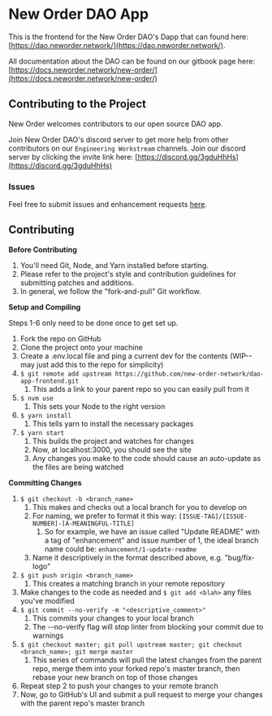 # New Order DAO App

This is the frontend for the New Order DAO's Dapp that can found here: [https://dao.neworder.network/](https://dao.neworder.network/).

All documentation about the DAO can be found on our gitbook page here: [https://docs.neworder.network/new-order/](https://docs.neworder.network/new-order/)

## Contributing to the Project

New Order welcomes contributors to our open source DAO app.

Join New Order DAO's discord server to get more help from other contributors on our `Engineering Workstream` channels. Join our discord server by clicking the invite link here: [https://discord.gg/3gduHhHs](https://discord.gg/3gduHhHs)

### Issues

Feel free to submit issues and enhancement requests [here](https://github.com/new-order-network/dao-app-frontend/issues).

## Contributing

**Before Contributing**

1. You'll need Git, Node, and Yarn installed before starting. 
2. Please refer to the project's style and contribution guidelines for submitting patches and additions.
3. In general, we follow the "fork-and-pull" Git workflow.

**Setup and Compiling**

Steps 1-6 only need to be done once to get set up.

1. Fork the repo on GitHub
2. Clone the project onto your machine
3. Create a .env.local file and ping a current dev for the contents (WIP--may just add this to the repo for simplicity)
4. `$ git remote add upstream https://github.com/new-order-network/dao-app-frontend.git`
    1. This adds a link to your parent repo so you can easily pull from it
5. `$ nvm use` 
    1. This sets your Node to the right version
6. `$ yarn install` 
    1. This tells yarn to install the necessary packages
7. `$ yarn start` 
    1. This builds the project and watches for changes
    2. Now, at localhost:3000, you should see the site
    3. Any changes you make to the code should cause an auto-update as the files are being watched

**Committing Changes**

1. `$ git checkout -b <branch_name>`
    1. This makes and checks out a local branch for you to develop on
    2. For naming, we prefer to format it this way: `[ISSUE-TAG]/[ISSUE-NUMBER]-[A-MEANINGFUL-TITLE]`
        1. So for example, we have an issue called "Update README" with a tag of "enhancement" and issue number of 1, the ideal branch name could be: `enhancement/1-update-readme`
    3. Name it descriptively in the format described above, e.g. "bug/fix-logo"
2. `$ git push origin <branch_name>`
    1. This creates a matching branch in your remote repository
3. Make changes to the code as needed and `$ git add <blah>` any files you've modified
4. `$ git commit --no-verify -m "<descriptive_comment>"`
    1. This commits your changes to your local branch
    2. The --no-verify flag will stop linter from blocking your commit due to warnings
5. `$ git checkout master; git pull upstream master; git checkout <branch_name>; git merge master`
    1. This series of commands will pull the latest changes from the parent repo, merge them into your forked repo's master branch, then rebase your new branch on top of those changes
6. Repeat step 2 to push your changes to your remote branch
7. Now, go to GitHub's UI and submit a pull request to merge your changes with the parent repo's master branch